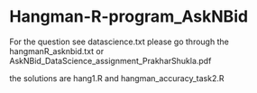 # Hangman-R-program_AskNBid


For the question see datascience.txt
please go through the hangmanR_asknbid.txt or AskNBid_DataScience_assignment_PrakharShukla.pdf

the solutions are hang1.R and hangman_accuracy_task2.R
